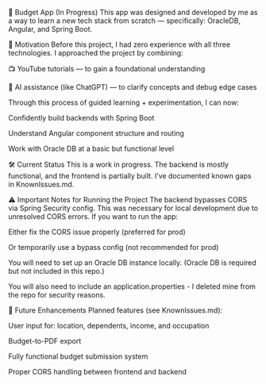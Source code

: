 💸 Budget App (In Progress)
This app was designed and developed by me as a way to learn a new tech stack from scratch — specifically: OracleDB, Angular, and Spring Boot.

🚀 Motivation
Before this project, I had zero experience with all three technologies. I approached the project by combining:

📺 YouTube tutorials — to gain a foundational understanding

🤖 AI assistance (like ChatGPT) — to clarify concepts and debug edge cases

Through this process of guided learning + experimentation, I can now:

Confidently build backends with Spring Boot

Understand Angular component structure and routing

Work with Oracle DB at a basic but functional level

🛠️ Current Status
This is a work in progress. The backend is mostly functional, and the frontend is partially built. I’ve documented known gaps in KnownIssues.md.

⚠️ Important Notes for Running the Project
The backend bypasses CORS via Spring Security config. This was necessary for local development due to unresolved CORS errors. If you want to run the app:

Either fix the CORS issue properly (preferred for prod)

Or temporarily use a bypass config (not recommended for prod)

You will need to set up an Oracle DB instance locally. (Oracle DB is required but not included in this repo.)

You will also need to include an application.properties - I deleted mine from the repo for security reasons.

🧩 Future Enhancements
Planned features (see KnownIssues.md):

User input for: location, dependents, income, and occupation

Budget-to-PDF export

Fully functional budget submission system

Proper CORS handling between frontend and backend